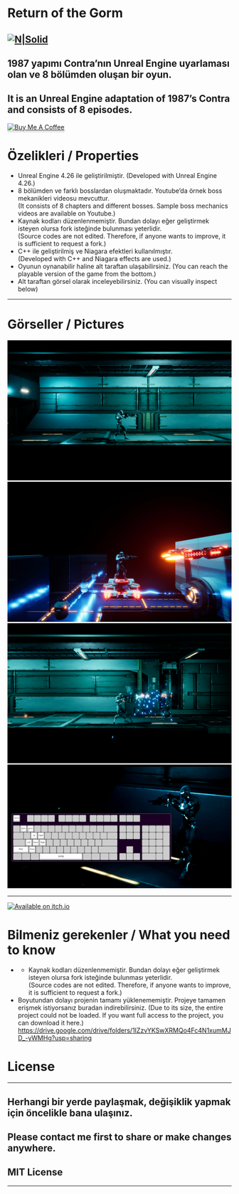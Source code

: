 <h1 class="code-line" data-line-start=0 data-line-end=1 ><a id="Return_of_the_Gorm_0"></a>Return of the Gorm</h1>
<h2 class="code-line" data-line-start=2 data-line-end=4 ><a id="NSolidhttpsplaylhgoogleusercontentcom4ChxU_bzuJe8ix7IC7fYOq5xH3rtDjDMFogy4NsF6l8jNH9Q_G7zQUWoZtWvkliyww2247h1264rwhttpwwwartistscompanydigital_2"></a><a href="http://www.artistscompany.tech"><img src="https://raw.githubusercontent.com/creosB/presentation/main/background.png" alt="N|Solid"></a></h2>
<h2 class="code-line" data-line-start=2 data-line-end=3 ><a id="1987_yapm_Contrann_Unreal_Engine_uyarlamas_olan_ve_8_blmden_oluan_bir_oyun_2"></a>1987 yapımı Contra’nın Unreal Engine uyarlaması olan ve 8 bölümden oluşan bir oyun.</h2>
<h2 class="code-line" data-line-start=3 data-line-end=4 ><a id="It_is_an_Unreal_Engine_adaptation_of_1987s_Contra_and_consists_of_8_episodes_3"></a>It is an Unreal Engine adaptation of 1987’s Contra and consists of 8 episodes.</h2>
<a href="https://www.buymeacoffee.com/creos" target="_blank"><img src="https://www.buymeacoffee.com/assets/img/custom_images/orange_img.png" alt="Buy Me A Coffee" style="height: 41px !important;width: 174px !important;box-shadow: 0px 3px 2px 0px rgba(190, 190, 190, 0.5) !important;-webkit-box-shadow: 0px 3px 2px 0px rgba(190, 190, 190, 0.5) !important;" ></a>
<h1 class="code-line" data-line-start=5 data-line-end=6 ><a id="zelikleri__Properties_5"></a>Özelikleri / Properties</h1>
<ul>
<li class="has-line-data" data-line-start="6" data-line-end="7">Unreal Engine 4.26 ile geliştirilmiştir. (Developed with Unreal Engine 4.26.)</li>
<li class="has-line-data" data-line-start="7" data-line-end="9">8 bölümden ve farklı bosslardan oluşmaktadır. Youtube’da örnek boss mekanikleri videosu mevcuttur.<br>
(It consists of 8 chapters and different bosses. Sample boss mechanics videos are available on Youtube.)</li>
<li class="has-line-data" data-line-start="9" data-line-end="11">Kaynak kodları düzenlenmemiştir. Bundan dolayı eğer geliştirmek isteyen olursa fork isteğinde bulunması yeterlidir.<br>
(Source codes are not edited. Therefore, if anyone wants to improve, it is sufficient to request a fork.)</li>
<li class="has-line-data" data-line-start="11" data-line-end="13">C++ ile geliştirilmiş ve Niagara efektleri kullanılmıştır.<br>
(Developed with C++ and Niagara effects are used.)</li>
<li class="has-line-data" data-line-start="13" data-line-end="14">Oyunun oynanabilir haline alt taraftan ulaşabilirsiniz. (You can reach the playable version of the game from the bottom.)</li>
<li class="has-line-data" data-line-start="14" data-line-end="16">Alt taraftan görsel olarak inceleyebilirsiniz. (You can visually inspect below)</li>
</ul>
<hr>
<h1 class="code-line" data-line-start=18 data-line-end=19 ><a id="Grseller__Pictures_18"></a>Görseller / Pictures</h1>
<p class="has-line-data" data-line-start="19" data-line-end="23"><img src="https://raw.githubusercontent.com/creosB/Return-Of-the-Gorm/main/Pictures/resim1.png" alt="picture1" title="return of the gorm1"><br>
<img src="https://raw.githubusercontent.com/creosB/Return-Of-the-Gorm/main/Pictures/resim2.png" alt="picture2" title="return of the gorm2"><br>
<img src="https://raw.githubusercontent.com/creosB/Return-Of-the-Gorm/main/Pictures/resim3.png" alt="picture3" title="return of the gorm3"><br>
<img src="https://raw.githubusercontent.com/creosB/Return-Of-the-Gorm/main/Pictures/keymap.png" alt="keymap" title="keymap"></p>
<hr>
<p class="has-line-data" data-line-start="30" data-line-end="31"><a href="https://artistscompany.itch.io/return-of-the-gorm"><img src="https://img.itch.zone/aW1nLzcwOTU4NTcucG5n/180x143%23c/tysM0j.png" alt="Available on itch.io"></a></p>
<h1 class="code-line" data-line-start=24 data-line-end=25 ><a id="Bilmeniz_gerekenler__What_you_need_to_know_24"></a>Bilmeniz gerekenler / What you need to know</h1>
<ul>
<li class="has-line-data" data-line-start="25" data-line-end="27">
<ul>
<li class="has-line-data" data-line-start="25" data-line-end="27">Kaynak kodları düzenlenmemiştir. Bundan dolayı eğer geliştirmek isteyen olursa fork isteğinde bulunması yeterlidir.<br>
(Source codes are not edited. Therefore, if anyone wants to improve, it is sufficient to request a fork.)</li>
</ul>
</li>
<li class="has-line-data" data-line-start="27" data-line-end="30">Boyutundan dolayı projenin tamamı yüklenememiştir. Projeye tamamen erişmek istiyorsanız buradan indirebilirsiniz. (Due to its size, the entire project could not be loaded. If you want full access to the project, you can download it here.)<br>
<a href="https://drive.google.com/drive/folders/1IZzvYKSwXRMQo4Fc4N1xumMJD_-yWMHg?usp=sharing">https://drive.google.com/drive/folders/1IZzvYKSwXRMQo4Fc4N1xumMJD_-yWMHg?usp=sharing</a></li>
</ul>
<h1 class="code-line" data-line-start=30 data-line-end=31 ><a id="License_30"></a>License</h1>
<hr>
<h2 class="code-line" data-line-start=32 data-line-end=33 ><a id="Herhangi_bir_yerde_paylamak_deiiklik_yapmak_iin_ncelikle_bana_ulanz_32"></a>Herhangi bir yerde paylaşmak, değişiklik yapmak için öncelikle bana ulaşınız.</h2>
<h2 class="code-line" data-line-start=33 data-line-end=34 ><a id="Please_contact_me_first_to_share_or_make_changes_anywhere_33"></a>Please contact me first to share or make changes anywhere.</h2>
<h2 class="code-line" data-line-start=34 data-line-end=35 ><a id="MIT_License_34"></a>MIT License</h2>
<hr>
